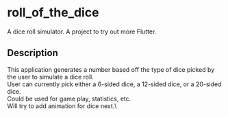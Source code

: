# roll_of_the_dice
A dice roll simulator. A project to try out more Flutter.

## Description
This application generates a number based off the type of dice picked by the user to simulate a dice roll.\
User can currently pick either a 6-sided dice, a 12-sided dice, or a 20-sided dice.\
Could be used for game play, statistics, etc.\
Will try to add animation for dice next.\
